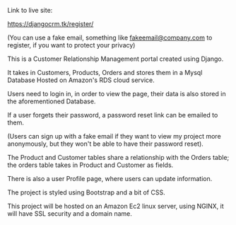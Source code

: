 Link to live site:

https://djangocrm.tk/register/

(You can use a fake email, something like fakeemail@company.com to register, if you want to protect your privacy)


This is a Customer Relationship Management portal created using Django.

It takes in Customers, Products, Orders and stores them in a Mysql Database Hosted on Amazon's RDS cloud service.

Users need to login in, in order to view the page, their data is also stored in the aforementioned Database.

If a user forgets their password, a password reset link can be emailed to them.

(Users can sign up with a fake email if they want to view my project more anonymously, but they won't be able to have their password reset).

The Product and Customer tables share a relationship with the Orders table; the orders table takes in Product and Customer as fields.

There is also a user Profile page, where users can update information.

The project is styled using Bootstrap and a bit of CSS.

This project will be hosted on an Amazon Ec2 linux server, using NGINX, it will have SSL security and a domain name. 



